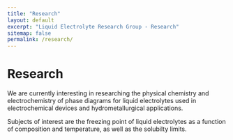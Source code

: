 ```yaml
---
title: "Research"
layout: default
excerpt: "Liquid Electrolyte Research Group - Research"
sitemap: false
permalink: /research/
---
```


# Research

We are currently interesting in researching the physical chemistry and electrochemistry of phase diagrams for liquid electrolytes used in electrochemical devices and hydrometallurgical applications.

Subjects of interest are the freezing point of liquid electrolytes as a function of composition and temperature, as well as the solubilty limits.

